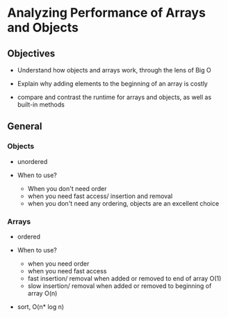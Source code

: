 # Analyzing Performance of Arrays and Objects


## Objectives

- Understand how objects and arrays work, through the lens of Big O

- Explain why adding elements to the beginning of an array is costly 

- compare and contrast the runtime for arrays and objects, as well as built-in methods


## General 

### Objects

- unordered 

- When to use?
  - When you don't need order
  - when you need fast access/ insertion and removal
  - when you don't need any ordering, objects are an excellent choice

### Arrays

- ordered 

- When to use?
  - when you need order
  - when you need fast access
  - fast insertion/ removal when added or removed to end of array O(1)
  - slow insertion/ removal when added or removed to beginning of array O(n)

- sort, O(n* log n)